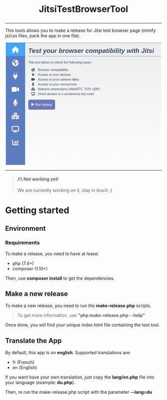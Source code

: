 # <p align="center">JitsiTestBrowserTool</p>

<hr />

This tools allows you to make a release for Jitsi test browser page (minify js/css files, pack the app in one file).

<p align="center">
<img src="https://raw.githubusercontent.com/Renater/JitsiMeetTestBrowserTool/master/readme-img1.png" width="500" alt="App screenshot 1" />
</p>

<hr />

> #### /!\ Not working yet!
>
> We are currently working on it, stay in touch ;)


# Getting started
## Environment
### Requirements

To make a release, you need to have at lease:
* php (7.4+)
* composer (1.10+)

Then, use **composer install** to get the dependencies.


## Make a new release

To make a new release, you need to run the **make-release.php** scripts.

> To get more information, use **"php make-release.php --help"**

Once done, you will find your unique index.html file containing the test tool. 


## Translate the App

By default, this app is on **english**.
Supported translations are:
* fr (French)
* en (English)

If you want have your own translation, just copy the **lang/en.php** file into your language (example: **du.php**).

Then, re run the make-release.php script with the parameter **--lang=du**
